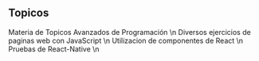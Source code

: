 ## Topicos
 Materia de Topicos Avanzados de Programación \n
 Diversos ejercicios de paginas web con JavaScript \n
 Utilizacion de componentes de React \n
 Pruebas de React-Native \n
